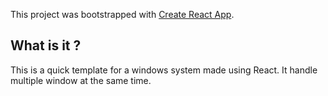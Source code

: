 This project was bootstrapped with [Create React App](https://github.com/facebook/create-react-app).

## What is it ?

This is a quick template for a windows system made using React. It handle multiple window at the same time.
